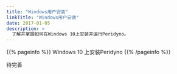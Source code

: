 ```yaml
---
title: "Windows用户安装"
linkTitle: "Windows用户安装"
date: 2017-01-05
description: >
  了解并掌握如何在Windows 10上安装并运行Peridyno。
---
```


{{% pageinfo %}}
Windows 10 上安装Peridyno
{{% /pageinfo %}}


待完善